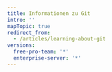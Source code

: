 ```yaml
---
title: Informationen zu Git
intro: ''
mapTopic: true
redirect_from:
  - /articles/learning-about-git
versions:
  free-pro-team: '*'
  enterprise-server: '*'
---
```


